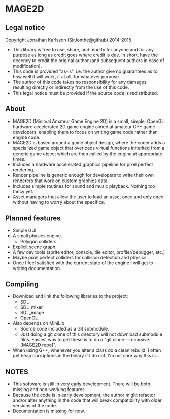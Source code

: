 MAGE2D
======

Legal notice
------------
Copyright Jonathan Karlsson (SirJonthe@github) 2014-2015

* This library is free to use, share, and modify for anyone and for any purpose as long as credit goes where credit is due. In short, have the decency to credit the original author (and subsequent authors in case of modification).
* This code is provided "as-is", i.e. the author give no guarantees as to how well it will work, if at all, for whatever purpose.
* The author of this code takes no responsibility for any damages resulting directly or indirectly from the use of this code.
* This legal notice must be provided if the source code is redistributed.

About
-----
* MAGE2D (Minimal Amateur Game Engine 2D) is a small, simple, OpenGL hardware accelerated 2D game engine aimed at amateur C++ game developers, enabling them to focus on writing game code rather than engine code.
* MAGE2D is based around a game object design, where the coder adds a specialized game object that overloads virtual functions inherited from a generic game object which are then called by the engine at appropriate times.
* Includes a hardware accelerated graphics pipeline for pixel perfect rendering.
* Render pipeline is generic enough for developers to write their own renderers that work on custom graphics data.
* Includes simple routines for sound and music playback. Nothing too fancy yet.
* Asset managers that allow the user to load an asset once and only once without having to worry about the specifics.

Planned features
----------------
* Simple GUI
* A small physics engine.
  - Polygon colliders.
* Explicit scene graph.
* A few dev tools (sprite editor, console, tile editor, profiler/debugger, etc.)
* Maybe pixel perfect colliders for collision detection and physics.
* Once I feel satisfied with the current state of the engine I will get to writing
  documentation.

Compiling
---------
* Download and link the following libraries to the project:
  - SDL
  - SDL_mixer
  - SDL_image
  - OpenGL
* Also depends on MiniLib
  - Source code included as a Git submodule.
  - Just doing a git clone of this directory will not download submodule files. Easiest way to get these is to do a "git clone --recursive [MAGE2D repo]".
* When using G++, whenever you alter a class do a clean rebuild. I often get heap corruptions in the binary if I do not. I'm not sure why this is...

NOTES
-----
* This software is still in very early development. There will be both missing and non-working features.
* Because the code is in early development, the author might refactor and/or alter anything in the code that will break compatibility with older versions of the code.
* Documentation is missing for now.
